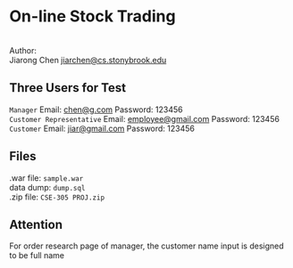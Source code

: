 # On-line Stock Trading
<br>Author:
<br>Jiarong Chen  jiarchen@cs.stonybrook.edu

## Three Users for Test
 `Manager`  Email: chen@g.com Password: 123456
 <br>`Customer Representative`  Email: employee@gmail.com Password: 123456
 <br>`Customer` Email: jiar@gmail.com Password: 123456

 ## Files
.war file: `sample.war`  
data dump: `dump.sql`
<br>.zip file: `CSE-305 PROJ.zip`

 ## Attention
 For order research page of manager, the customer name input is designed to be full name
